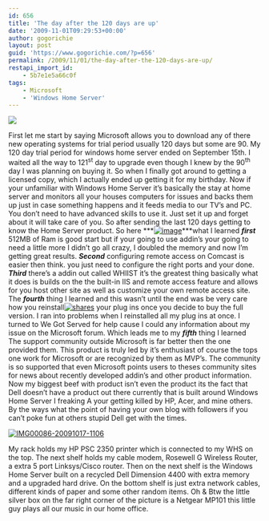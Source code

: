 ```yaml
---
id: 656
title: 'The day after the 120 days are up'
date: '2009-11-01T09:29:53+00:00'
author: gogorichie
layout: post
guid: 'https://www.gogorichie.com/?p=656'
permalink: /2009/11/01/the-day-after-the-120-days-are-up/
restapi_import_id:
    - 5b7e1e5a66c0f
tags:
    - Microsoft
    - 'Windows Home Server'
---
```


![](https:///www.electricdeal.com/images/items/8938.jpg)

First let me start by saying Microsoft allows you to download any of there new operating systems for trial period usually 120 days but some are 90. My 120 day trial period for windows home server ended on September 15th. I waited all the way to 121<sup>st</sup> day to upgrade even though I knew by the 90<sup>th</sup> day I was planning on buying it. So when I finally got around to getting a licensed copy, which I actually ended up getting it for my birthday. Now if your unfamiliar with Windows Home Server it’s basically the stay at home server and monitors all your houses computers for issues and backs them up just in case something happens and it feeds media to our TV’s and PC. You don’t need to have advanced skills to use it. Just set it up and forget about it will take care of you. So after sending the last 120 days getting to know the Home Server product. So here ***[![image](https://www.gogorichie.com/wp-content/uploads/2009/11/image_thumb.png "image")](https://www.gogorichie.com/wp-content/uploads/2009/11/image.png)***what I learned ***first*** 512MB of Ram is good start but if your going to use addin’s your going to need a little more I didn’t go all crazy, I doubled the memory and now I’m getting great results. ***Second*** configuring remote access on Comcast is easier then think. you just need to configure the right ports and your done. ***Third*** there’s a addin out called WHIIST it’s the greatest thing basically what it does is builds on the the built-in IIS and remote access feature and allows for you host other site as well as customize your own remote access site. The ***fourth*** thing I learned and this wasn’t until the end was be very care how you reinstall[![shares](https://www.gogorichie.com/wp-content/uploads/2009/11/shares_thumb.jpg "shares")](https://www.gogorichie.com/wp-content/uploads/2009/11/shares.jpg) your plug ins once you decide to buy the full version. I ran into problems when I reinstalled all my plug ins at once. I turned to We Got Served for help cause I could any information about my issue on the Microsoft forum. Which leads me to my ***fifth*** thing I learned The support community outside Microsoft is far better then the one provided them. This product is truly led by it’s enthusiast of course the tops one work for Microsoft or are recognized by them as MVP’s. The community is so supported that even Microsoft points users to theses community sites for news about recently developed addin’s and other product information. Now my biggest beef with product isn’t even the product its the fact that Dell doesn’t have a product out there currently that is built around Windows Home Server I freaking A your getting killed by HP, Acer, and mine others. By the ways what the point of having your own blog with followers if you can’t poke fun at others stupid Dell get with the times.

 [![IMG00086-20091017-1106](https://www.gogorichie.com/wp-content/uploads/2009/11/IMG00086200910171106_thumb.jpg "IMG00086-20091017-1106")](https://www.gogorichie.com/wp-content/uploads/2009/11/IMG00086200910171106.jpg)

My rack holds my HP PSC 2350 printer which is connected to my WHS on the top. The next shelf holds my cable modem, Rosewell G Wireless Router, a extra 5 port Linksys/Cisco router. Then on the next shelf is the Windows Home Server built on a recycled Dell Dimension 4400 with extra memory and a upgraded hard drive. On the bottom shelf is just extra network cables, different kinds of paper and some other random items. Oh &amp; Btw the little silver box on the far right corner of the picture is a Netgear MP101 this little guy plays all our music in our home office.